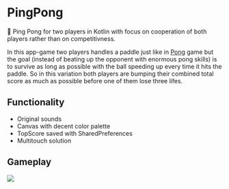 # PingPong
🎾 Ping Pong for two players in Kotlin with focus on cooperation of both players rather than on competitivness.

In this app-game two players handles a paddle just like in [Pong](https://en.wikipedia.org/wiki/Pong) game but the goal (instead of
beating up the opponent with enormous pong skills) is to survive as long as possible with the ball speeding up every time it hits the paddle.
So in this variation both players are bumping their combined total score as much as possible before one of them lose three lifes.

## Functionality
- Original sounds
- Canvas with decent color palette
- TopScore saved with SharedPreferences
- Multitouch solution

## Gameplay
![](https://i.imgur.com/Uae20RB.gif)
